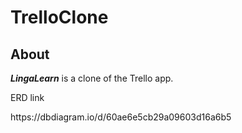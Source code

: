 # TrelloClone

## About 
***LingaLearn*** is a clone of the Trello app. 

ERD link
<Link>https://dbdiagram.io/d/60ae6e5cb29a09603d16a6b5</Link>
